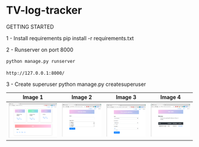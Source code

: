 # TV-log-tracker

GETTING STARTED

1 - Install requirements
  pip install -r requirements.txt
 
2 - Runserver on port 8000

    python manage.py runserver
    
    http://127.0.0.1:8000/
    
3 - Create superuser
    python manage.py createsuperuser
    
| Image 1                                                                                     | Image 2                                                                                     | Image 3                                                                                     | Image 4                                                                                     |
|---------------------------------------------------------------------------------------------|---------------------------------------------------------------------------------------------|---------------------------------------------------------------------------------------------|---------------------------------------------------------------------------------------------|
| ![](https://github.com/alcibiadesBustillo/TV-log-tracker/blob/master/images_app/image0.png) | ![](https://github.com/alcibiadesBustillo/TV-log-tracker/blob/master/images_app/image1.png) | ![](https://github.com/alcibiadesBustillo/TV-log-tracker/blob/master/images_app/image2.png) | ![](https://github.com/alcibiadesBustillo/TV-log-tracker/blob/master/images_app/image3.png) |